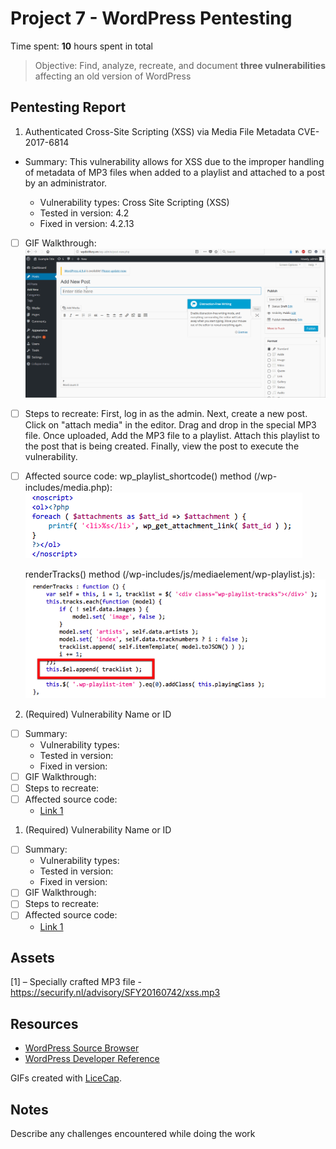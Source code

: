 # Project 7 - WordPress Pentesting

Time spent: **10** hours spent in total

> Objective: Find, analyze, recreate, and document **three vulnerabilities** affecting an old version of WordPress

## Pentesting Report

1. Authenticated Cross-Site Scripting (XSS) via Media File Metadata CVE-2017-6814
- Summary: This vulnerability allows for XSS due to the improper handling of metadata of MP3 files when added to a playlist and attached to a post by an administrator.

    - Vulnerability types: Cross Site Scripting (XSS)
    - Tested in version: 4.2
    - Fixed in version: 4.2.13
    
- [ ] GIF Walkthrough: ![alt text](https://github.com/WickedElectronics/Secure-Software-Engineering/blob/Week-7/mp3%20xss.gif "MP3 XSS Vulnerability")
    
- [ ] Steps to recreate: First, log in as the admin. Next, create a new post. Click on "attach media" in the editor. Drag and drop in the special MP3 file. Once uploaded, Add the MP3 file to a playlist. Attach this playlist to the post that is being created. Finally, view the post to execute the vulnerability.
			
- [ ] Affected source code: wp_playlist_shortcode() method (/wp-includes/media.php): 
![alt text](https://github.com/WickedElectronics/Secure-Software-Engineering/blob/Week-7/mp3%20code1.png "MP3 XSS Vulnerability 1")

  renderTracks() method (/wp-includes/js/mediaelement/wp-playlist.js): 
  ![alt text](https://github.com/WickedElectronics/Secure-Software-Engineering/blob/Week-7/mp3%20code2.png "MP3 XSS Vulnerability 2")
 
 

2. (Required) Vulnerability Name or ID
  - [ ] Summary: 
    - Vulnerability types:
    - Tested in version:
    - Fixed in version: 
  - [ ] GIF Walkthrough: 
  - [ ] Steps to recreate: 
  - [ ] Affected source code:
    - [Link 1](https://core.trac.wordpress.org/browser/tags/version/src/source_file.php)
1. (Required) Vulnerability Name or ID
  - [ ] Summary: 
    - Vulnerability types:
    - Tested in version:
    - Fixed in version: 
  - [ ] GIF Walkthrough: 
  - [ ] Steps to recreate: 
  - [ ] Affected source code:
    - [Link 1](https://core.trac.wordpress.org/browser/tags/version/src/source_file.php)

## Assets

[1] – Specially crafted MP3 file - https://securify.nl/advisory/SFY20160742/xss.mp3

## Resources

- [WordPress Source Browser](https://core.trac.wordpress.org/browser/)
- [WordPress Developer Reference](https://developer.wordpress.org/reference/)

GIFs created with [LiceCap](http://www.cockos.com/licecap/).

## Notes

Describe any challenges encountered while doing the work

